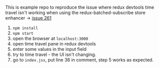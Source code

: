 This is example repo to reproduce the issue where redux devtools time travel isn't working when using the redux-batched-subscribe store enhancer -> [issue 261](https://github.com/zalmoxisus/redux-devtools-extension/issues/261)

1. `npm install`
2. `npm start`
3. open the browser at `localhost:3000`
4. open time travel pane in redux devtools
5. enter some values in the input field
6. try to time travel - the UI isn't changing.
7. go to `index.jsx`, put line 38 in comment, step 5 works as expected.
